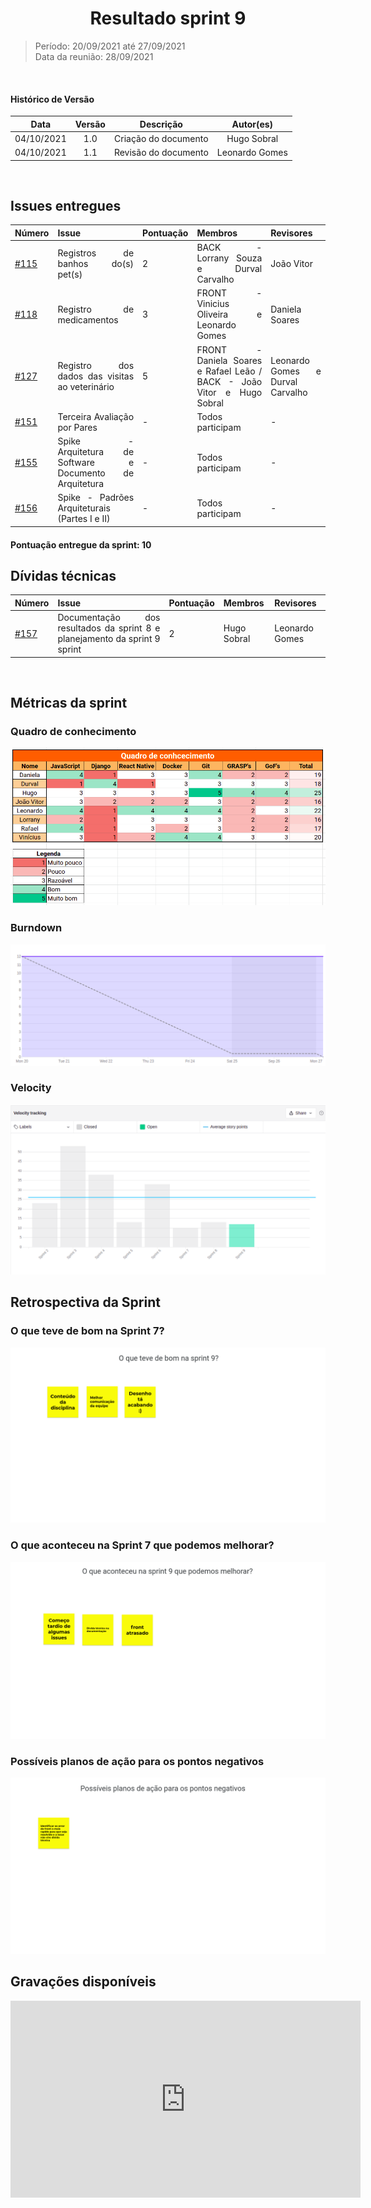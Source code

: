 # <center> Resultado sprint 9
> Período: 20/09/2021 até 27/09/2021  
> Data da reunião: 28/09/2021

<br/>

<div align="justify">

#### Histórico de Versão

|    Data    | Versão |      Descrição       |     Autor(es)     |
| :--------: | :----: | :------------------: | :---------------: |
| 04/10/2021 |  1.0   | Criação do documento | Hugo Sobral |
| 04/10/2021 |  1.1   | Revisão do documento | Leonardo Gomes |

<br/>

## Issues entregues

| Número | Issue | Pontuação | Membros | Revisores |
| -- | -- | -- | -- | -- |
| [#115](https://github.com/UnBArqDsw2021-1/2021.1_G01_Animalesco_docs/issues/115) | Registros de banhos do(s) pet(s) | 2 | BACK - Lorrany Souza e Durval Carvalho | João Vitor |
| [#118](https://github.com/UnBArqDsw2021-1/2021.1_G01_Animalesco_docs/issues/118) | Registro de medicamentos | 3 | FRONT - Vinicius Oliveira e Leonardo Gomes  | Daniela Soares |
| [#127](https://github.com/UnBArqDsw2021-1/2021.1_G01_Animalesco_docs/issues/127) | Registro dos dados das visitas ao veterinário | 5 | FRONT - Daniela Soares e Rafael Leão / BACK - João Vitor e Hugo Sobral | Leonardo Gomes e Durval Carvalho |
| [#151](https://github.com/UnBArqDsw2021-1/2021.1_G01_Animalesco_docs/issues/151) | Terceira Avaliação por Pares | - | Todos participam | - |
| [#155](https://github.com/UnBArqDsw2021-1/2021.1_G01_Animalesco_docs/issues/155) | Spike - Arquitetura de Software e Documento de Arquitetura | - | Todos participam | - |
| [#156](https://github.com/UnBArqDsw2021-1/2021.1_G01_Animalesco_docs/issues/156) | Spike - Padrões Arquiteturais (Partes I e II) | - | Todos participam | - |

#### Pontuação entregue da sprint: 10

## Dívidas técnicas

| Número | Issue | Pontuação | Membros | Revisores |
| -- | -- | -- | -- | -- |
| [#157](https://github.com/UnBArqDsw2021-1/2021.1_G01_Animalesco_docs/issues/157) | Documentação dos resultados da sprint 8 e planejamento da sprint 9 sprint | 2 | Hugo Sobral | Leonardo Gomes |


<br />

## Métricas da sprint

### Quadro de conhecimento
<img src='https://raw.githubusercontent.com/UnBArqDsw2021-1/2021.1_G01_Animalesco_docs/main/docs/assets/sprints/metricas/quadro_sprint9.png'>

### Burndown
<img src='https://raw.githubusercontent.com/UnBArqDsw2021-1/2021.1_G01_Animalesco_docs/main/docs/assets/sprints/metricas/burndown_sprint9.png'>

### Velocity
<img src='https://raw.githubusercontent.com/UnBArqDsw2021-1/2021.1_G01_Animalesco_docs/main/docs/assets/sprints/metricas/velocity_sprint9.png'>

<br />

## Retrospectiva da Sprint

### O que teve de bom na Sprint 7?

<img src='https://raw.githubusercontent.com/UnBArqDsw2021-1/2021.1_G01_Animalesco_docs/main/docs/assets/sprints/retrospectiva_positiva_sprint9.png'>

### O que aconteceu na Sprint 7 que podemos melhorar?

<img src='https://raw.githubusercontent.com/UnBArqDsw2021-1/2021.1_G01_Animalesco_docs/main/docs/assets/sprints/retrospectiva_negativa_sprint9.png'>

### Possíveis planos de ação para os pontos negativos

<img src='https://raw.githubusercontent.com/UnBArqDsw2021-1/2021.1_G01_Animalesco_docs/main/docs/assets/sprints/retrospectiva_melhoria_sprint9.png'>


<br />

## Gravações disponíveis

<iframe width="560" height="315" src="https://www.youtube.com/embed/BuA5PiuiCdk" title="YouTube video player" frameborder="0" allow="accelerometer; autoplay; clipboard-write; encrypted-media; gyroscope; picture-in-picture" allowfullscreen></iframe>

</div>